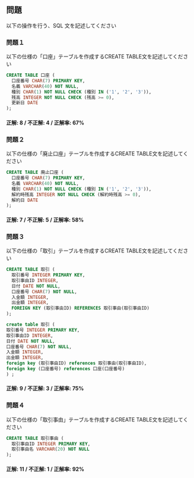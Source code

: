 ## 問題

以下の操作を行う、SQL 文を記述してください  

### 問題１

以下の仕様の「口座」テーブルを作成するCREATE TABLE文を記述してください

```sql
CREATE TABLE 口座 (
  口座番号 CHAR(7) PRIMARY KEY,
  名義 VARCHAR(40) NOT NULL,
  種別 CHAR(1) NOT NULL CHECK (種別 IN ('1', '2', '3')),
  残高 INTEGER NOT NULL CHECK (残高 >= 0),
  更新日 DATE
);
```

#### 正解: 8 / 不正解: 4 / 正解率: 67%


### 問題２

以下の仕様の「廃止口座」テーブルを作成するCREATE TABLE文を記述してください

```sql
CREATE TABLE 廃止口座 (
  口座番号 CHAR(7) PRIMARY KEY,
  名義 VARCHAR(40) NOT NULL,
  種別 CHAR(1) NOT NULL CHECK (種別 IN ('1', '2', '3')),
  解約時残高 INTEGER NOT NULL CHECK (解約時残高 >= 0),
  解約日 DATE
);
```

#### 正解: 7 / 不正解: 5 / 正解率: 58%


### 問題３

以下の仕様の「取引」テーブルを作成するCREATE TABLE文を記述してください

```sql
CREATE TABLE 取引 (
  取引番号 INTEGER PRIMARY KEY,
  取引事由ID INTEGER,
  日付 DATE NOT NULL,
  口座番号 CHAR(7) NOT NULL,
  入金額 INTEGER,
  出金額 INTEGER,
  FOREIGN KEY (取引事由ID) REFERENCES 取引事由(取引事由ID)
);
```

```sql
create table 取引 (
取引番号 INTEGER PRIMARY KEY,
取引事由ID INTEGER,
日付 DATE NOT NULL,
口座番号 CHAR(7) NOT NULL,
入金額 INTEGER,
出金額 INTEGER,
foreign key (取引事由ID) references 取引事由(取引事由ID),
foreign key (口座番号) references 口座(口座番号)
) ;
```

#### 正解: 9 / 不正解: 3 / 正解率: 75%


### 問題４

以下の仕様の「取引事由」テーブルを作成するCREATE TABLE文を記述してください

```sql
CREATE TABLE 取引事由 (
  取引事由ID INTEGER PRIMARY KEY,
  取引事由名 VARCHAR(20) NOT NULL
);
```

#### 正解: 11 / 不正解: 1 / 正解率: 92%